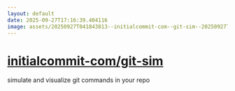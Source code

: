 ```yaml
---
layout: default
date: 2025-09-27T17:16:39.404116
image: assets/20250927T041843813--initialcommit-com--git-sim--20250927T042838856--cropped.png
---
```


# [initialcommit-com/git-sim](https://github.com/initialcommit-com/git-sim)

simulate and visualize git commands in your repo

